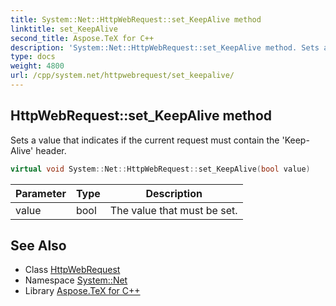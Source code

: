 ```yaml
---
title: System::Net::HttpWebRequest::set_KeepAlive method
linktitle: set_KeepAlive
second_title: Aspose.TeX for C++
description: 'System::Net::HttpWebRequest::set_KeepAlive method. Sets a value that indicates if the current request must contain the ''Keep-Alive'' header in C++.'
type: docs
weight: 4800
url: /cpp/system.net/httpwebrequest/set_keepalive/
---
```

## HttpWebRequest::set_KeepAlive method


Sets a value that indicates if the current request must contain the 'Keep-Alive' header.

```cpp
virtual void System::Net::HttpWebRequest::set_KeepAlive(bool value)
```


| Parameter | Type | Description |
| --- | --- | --- |
| value | bool | The value that must be set. |

## See Also

* Class [HttpWebRequest](../)
* Namespace [System::Net](../../)
* Library [Aspose.TeX for C++](../../../)

